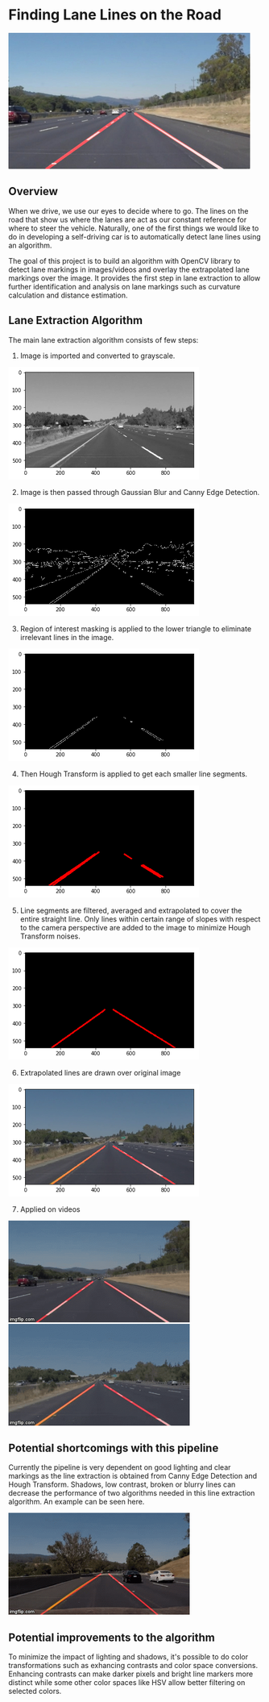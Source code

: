 # **Finding Lane Lines on the Road** 
<img src="examples/laneLines_thirdPass.jpg" width="480" alt="Combined Image" />



## Overview

When we drive, we use our eyes to decide where to go.  The lines on the road that show us where the lanes are act as our constant reference for where to steer the vehicle.  Naturally, one of the first things we would like to do in developing a self-driving car is to automatically detect lane lines using an algorithm.

The goal of this project is to build an algorithm with OpenCV library to detect lane markings in images/videos and overlay the extrapolated lane markings over the image. It provides the first step in lane extraction to allow further identification and analysis on lane markings such as curvature calculation and distance estimation.

## Lane Extraction Algorithm

The main lane extraction algorithm consists of few steps:

1. Image is imported and converted to grayscale.

![alt text](https://raw.githubusercontent.com/liningwei/Project-1.-Finding-Lane-Lines/master/examples/2.png)

2. Image is then passed through Gaussian Blur and Canny Edge Detection.

![alt text](https://raw.githubusercontent.com/liningwei/Project-1.-Finding-Lane-Lines/master/examples/3.png)


3. Region of interest masking is applied to the lower triangle to eliminate irrelevant lines in the image.

![alt text](https://raw.githubusercontent.com/liningwei/Project-1.-Finding-Lane-Lines/master/examples/4.png)


4. Then Hough Transform is applied to get each smaller line segments.

![alt text](https://raw.githubusercontent.com/liningwei/Project-1.-Finding-Lane-Lines/master/examples/5.png)


5. Line segments are filtered, averaged and extrapolated to cover the entire straight line. Only lines within certain range of slopes with respect to the camera perspective are added to the image to minimize Hough Transform noises. 

![alt text](https://raw.githubusercontent.com/liningwei/Project-1.-Finding-Lane-Lines/master/examples/6.png)


6. Extrapolated lines are drawn over original image

![alt text](https://raw.githubusercontent.com/liningwei/Project-1.-Finding-Lane-Lines/master/examples/7.png)


7. Applied on videos

![alt text](https://raw.githubusercontent.com/liningwei/Project-1.-Finding-Lane-Lines/master/examples/good1.gif)
![alt text](https://raw.githubusercontent.com/liningwei/Project-1.-Finding-Lane-Lines/master/examples/good2.gif)

## Potential shortcomings with this pipeline


Currently the pipeline is very dependent on good lighting and clear markings as the line extraction is obtained from Canny Edge Detection and Hough Transform. Shadows, low contrast, broken or blurry lines can decrease the performance of two algorithms needed in this line extraction algorithm. An example can be seen here.

![alt text](https://raw.githubusercontent.com/liningwei/Project-1.-Finding-Lane-Lines/master/examples/fail.gif)


## Potential improvements to the algorithm

To minimize the impact of lighting and shadows, it's possible to do color transformations such as exhancing contrasts and color space conversions. Enhancing contrasts can make darker pixels and bright line markers more distinct while some other color spaces like HSV allow better filtering on selected colors. 
